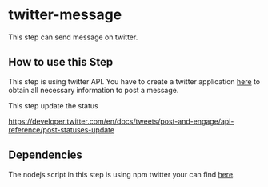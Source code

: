 # twitter-message

This step can send message on twitter.


## How to use this Step

This step is using twitter API. You have to create a twitter application [here](https://apps.twitter.com/) to obtain all necessary information to post a message.

This step update the status 

https://developer.twitter.com/en/docs/tweets/post-and-engage/api-reference/post-statuses-update


## Dependencies

The nodejs script in this step is using npm twitter your can find [here](https://www.npmjs.com/package/twitter).
